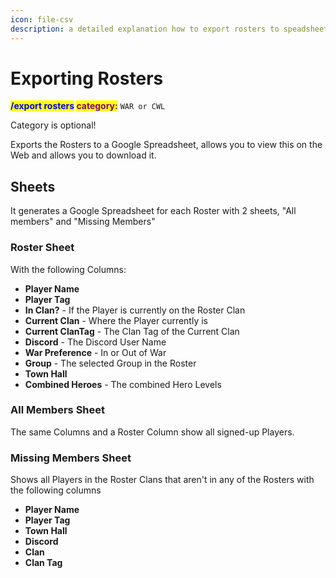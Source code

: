 ```yaml
---
icon: file-csv
description: a detailed explanation how to export rosters to speadsheets.
---
```


# Exporting Rosters

<mark style="color:blue;">**/export rosters**</mark>**&#x20;**<mark style="color:purple;">**category:**</mark> `WAR or CWL`

Category is optional!

Exports the Rosters to a Google Spreadsheet, allows you to view this on the Web and allows you to download it.

## Sheets

It generates a Google Spreadsheet for each Roster with  2 sheets, "All members" and "Missing Members"

### Roster Sheet

With the following Columns:

* **Player Name**&#x20;
* **Player Tag**&#x20;
* **In Clan?** - If the Player is currently on the Roster Clan
* **Current Clan** - Where the Player currently is
* **Current ClanTag** - The Clan Tag of the Current Clan
* **Discord** - The Discord User Name
* **War Preference** - In or Out of War
* **Group** - The selected Group in the Roster
* **Town Hall**&#x20;
* **Combined Heroes** - The combined Hero Levels

### All Members Sheet

The same Columns and a Roster Column show all signed-up Players.

### Missing Members Sheet

Shows all Players in the Roster Clans that aren't in any of the Rosters with the following columns

* **Player Name**&#x20;
* **Player Tag**&#x20;
* **Town Hall**&#x20;
* **Discord**&#x20;
* **Clan**&#x20;
* **Clan Tag**

